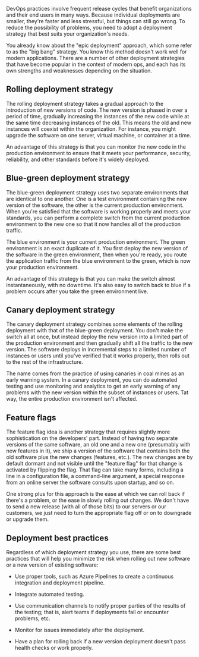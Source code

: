 DevOps practices involve frequent release cycles that benefit organizations and their end users in many ways. Because individual deployments are smaller, they're faster and less stressful, but things can still go wrong. To reduce the possibility of problems, you need to adopt a deployment strategy that best suits your organization's needs.

You already know about the "epic deployment" approach, which some refer to as the "big bang" strategy. You know this method doesn't work well for modern applications. There are a number of other deployment strategies that have become popular in the context of modern ops, and each has its own strengths and weaknesses depending on the situation.

## Rolling deployment strategy

The rolling deployment strategy takes a gradual approach to the introduction of new versions of code. The new version is phased in over a period of time, gradually increasing the instances of the new code while at the same time decreasing instances of the old. This means the old and new instances will coexist within the organization. For instance, you might upgrade the software on one server, virtual machine, or container at a time.

An advantage of this strategy is that you can monitor the new code in the production environment to ensure that it meets your performance, security, reliability, and other standards before it's widely deployed.

## Blue-green deployment strategy

The blue-green deployment strategy uses two separate environments that are identical to one another. One is a test environment containing the new version of the software, the other is the current production environment. When you're satisfied that the software is working properly and meets your standards, you can perform a complete switch from the current production environment to the new one so that it now handles all of the production traffic.

The blue environment is your current production environment. The green environment is an exact duplicate of it. You first deploy the new version of the software in the green environment, then when you're ready, you route the application traffic from the blue environment to the green, which is now your production environment.

An advantage of this strategy is that you can make the switch almost instantaneously, with no downtime. It's also easy to switch back to blue if a problem occurs after you take the green environment live.

## Canary deployment strategy

The canary deployment strategy combines some elements of the rolling deployment with that of the blue-green deployment. You don't make the switch all at once, but instead deploy the new version into a limited part of the production environment and then gradually shift all the traffic to the new version. The software deploys in incremental steps to a limited number of instances or users until you've verified that it works properly, then rolls out to the rest of the infrastructure.

The name comes from the practice of using canaries in coal mines as an early warning system. In a canary deployment, you can do automated testing and use monitoring and analytics to get an early warning of any problems with the new version within the subset of instances or users. Tat way, the entire production environment isn't affected.

## Feature flags

The feature flag idea is another strategy that requires slightly more sophistication on the developers' part. Instead of having two separate versions of the same software, an old one and a new one (presumably with new features in it), we ship a version of the software that contains both the old software plus the new changes (features, etc.). The new changes are by default dormant and not visible until the "feature flag" for that change is activated by flipping the flag. That flag can take many forms, including a line in a configuration file, a command-line argument, a special response from an online server the software consults upon startup, and so on.

One strong plus for this approach is the ease at which we can roll back if there's a problem, or the ease in slowly rolling out changes. We don't have to send a new release (with all of those bits) to our servers or our customers, we just need to turn the appropriate flag off or on to downgrade or upgrade them.

## Deployment best practices

Regardless of which deployment strategy you use, there are some best practices that will help you minimize the risk when rolling out new software or a new version of existing software:

- Use proper tools, such as Azure Pipelines to create a continuous integration and deployment pipeline.

- Integrate automated testing.

- Use communication channels to notify proper parties of the results of the testing; that is, alert teams if deployments fail or encounter problems, etc.

- Monitor for issues immediately after the deployment.

- Have a plan for rolling back if a new version deployment doesn't pass health checks or work properly.
